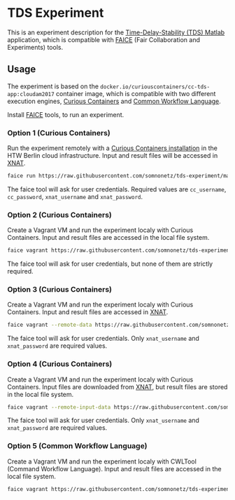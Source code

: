 # TDS Experiment

This is an experiment description for the [Time-Delay-Stability (TDS) Matlab](https://github.com/somnonetz/cc-tds-app)
application, which is compatible with [FAICE](https://github.com/curious-containers/faice) (Fair Collaboration and
Experiments) tools.


## Usage

The experiment is based on the `docker.io/curiouscontainers/cc-tds-app:cloudam2017` container image, which is compatible
with two different execution engines, [Curious Containers](https://www.curious-containers.cc/) and
[Common Workflow Language](https://github.com/common-workflow-language/cwltool).

Install [FAICE](https://github.com/curious-containers/faice) tools, to run an experiment.


### Option 1 (Curious Containers)

Run the experiment remotely with a [Curious Containers installation](https://ccserver.f4.htw-berlin.de) in the HTW
Berlin cloud infrastructure. Input and result files will be accessed in [XNAT](https://xnat.f4.htw-berlin.de/xnat/).

```bash
faice run https://raw.githubusercontent.com/somnonetz/tds-experiment/master/curious-containers/tds-experiment.json
```

The faice tool will ask for user credentials. Required values are `cc_username`, `cc_password`, `xnat_username` and
`xnat_password`.


### Option 2 (Curious Containers)

Create a Vagrant VM and run the experiment localy with Curious Containers. Input and result files are accessed in
the local file system.

```bash
faice vagrant https://raw.githubusercontent.com/somnonetz/tds-experiment/master/curious-containers/tds-experiment.json
```

The faice tool will ask for user credentials, but none of them are strictly required.


### Option 3 (Curious Containers)

Create a Vagrant VM and run the experiment localy with Curious Containers. Input and result files are accessed in
[XNAT](https://xnat.f4.htw-berlin.de/xnat/).

```bash
faice vagrant --remote-data https://raw.githubusercontent.com/somnonetz/tds-experiment/master/curious-containers/tds-experiment.json
```

The faice tool will ask for user credentials. Only `xnat_username` and `xnat_password` are required values.

### Option 4 (Curious Containers)

Create a Vagrant VM and run the experiment localy with Curious Containers. Input files are downloaded from
[XNAT](https://xnat.f4.htw-berlin.de/xnat/), but result files are stored in the local file system.

```bash
faice vagrant --remote-input-data https://raw.githubusercontent.com/somnonetz/tds-experiment/master/curious-containers/tds-experiment.json
```

The faice tool will ask for user credentials. Only `xnat_username` and `xnat_password` are required values.

### Option 5 (Common Workflow Language)

Create a Vagrant VM and run the experiment localy with CWLTool (Command Workflow Language). Input and result files are
accessed in the local file system.

```bash
faice vagrant https://raw.githubusercontent.com/somnonetz/tds-experiment/master/common-workflow-language/tds-experiment.json
```
